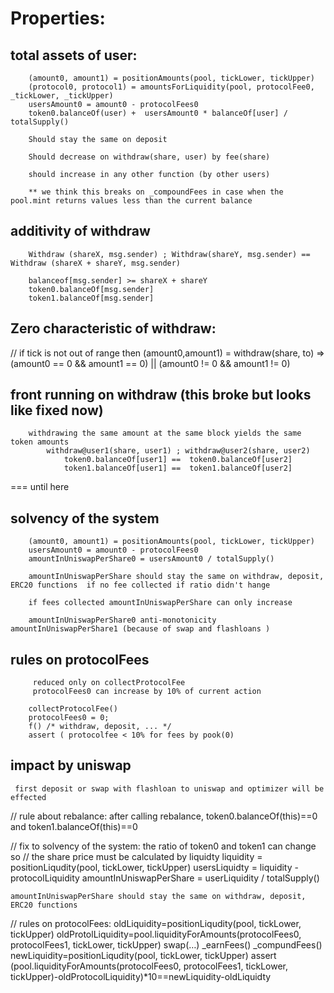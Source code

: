 
# Properties: 

  ## total assets of user:
        (amount0, amount1) = positionAmounts(pool, tickLower, tickUpper)
        (protocol0, protocol1) = amountsForLiquidity(pool, protocolFee0, _tickLower, _tickUpper)
        usersAmount0 = amount0 - protocolFees0
        token0.balanceOf(user) +  usersAmount0 * balanceOf[user] / totalSupply() 

        Should stay the same on deposit

        Should decrease on withdraw(share, user) by fee(share)

        should increase in any other function (by other users)

        ** we think this breaks on _compoundFees in case when the pool.mint returns values less than the current balance 


  ## additivity of withdraw 
        Withdraw (shareX, msg.sender) ; Withdraw(shareY, msg.sender) == Withdraw (shareX + shareY, msg.sender)

        balanceof[msg.sender] >= shareX + shareY 
        token0.balanceOf[msg.sender]
        token1.balanceOf[msg.sender]

  ## Zero characteristic of withdraw:
  // if tick is not out of range then
        (amount0,amount1) =  withdraw(share, to) =>
            (amount0 == 0 && amount1 == 0) ||
            (amount0 != 0 && amount1 != 0)
        

    
  ## front running on withdraw (this broke but looks like fixed now)
        withdrawing the same amount at the same block yields the same token amounts 
            withdraw@user1(share, user1) ; withdraw@user2(share, user2) 
                token0.balanceOf[user1] ==  token0.balanceOf[user2]
                token1.balanceOf[user1] ==  token1.balanceOf[user2] 
 
 === until here
  ## solvency of the system  
         
        (amount0, amount1) = positionAmounts(pool, tickLower, tickUpper)
        usersAmount0 = amount0 - protocolFees0
        amountInUniswapPerShare0 = usersAmount0 / totalSupply()

        amountInUniswapPerShare should stay the same on withdraw, deposit, ERC20 functions  if no fee collected if ratio didn't hange

        if fees collected amountInUniswapPerShare can only increase    

        amountInUniswapPerShare0 anti-monotonicity amountInUniswapPerShare1 (because of swap and flashloans )
        

  ## rules on protocolFees
         reduced only on collectProtocolFee
         protocolFees0 can increase by 10% of current action 

        collectProtocolFee()
        protocolFees0 = 0; 
        f() /* withdraw, deposit, ... */
        assert ( protocolfee < 10% for fees by pook(0)
        

 
  ## impact by uniswap
     first deposit or swap with flashloan to uniswap and optimizer will be effected 

// rule about rebalance:
after calling rebalance, token0.balanceOf(this)==0 and token1.balanceOf(this)==0

// fix to solvency of the system: the ratio of token0 and token1 can change so // the share price must be calculated by liquidty
    liquidity = positionLiqudity(pool, tickLower, tickUpper)
    usersLiquidty = liquidity - protocolLiquidity
    amountInUniswapPerShare = userLiquidity / totalSupply()

    amountInUniswapPerShare should stay the same on withdraw, deposit, ERC20 functions    

// rules on protocolFees:
oldLiquidity=positionLiqudity(pool, tickLower, tickUpper)
oldProtolLiquidity=pool.liquidityForAmounts(protocolFees0, protocolFees1, tickLower, tickUpper)
swap(…)
_earnFees()
_compundFees()
newLiquidity=positionLiqudity(pool, tickLower, tickUpper)
assert (pool.liquidityForAmounts(protocolFees0, protocolFees1, tickLower, tickUpper)-oldProtocolLiquidity)*10==newLiquidity-oldLiquidty